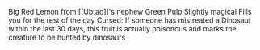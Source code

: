 Big Red Lemon from [[Ubtao]]'s nephew
Green Pulp
Slightly magical
Fills you for the rest of the day
Cursed: If someone has mistreated a Dinosaur within the last 30 days, this fruit is actually poisonous and marks the creature to be hunted by dinosaurs